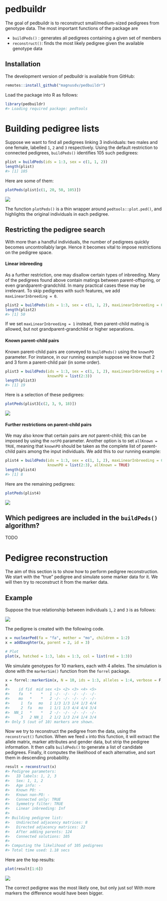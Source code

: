 
<!-- README.md is generated from README.Rmd. Please edit that file -->

# pedbuildr

The goal of pedbuildr is to reconstruct small/medium-sized pedigrees
from genotype data. The most important functions of the package are

  - `buildPeds()` : generates all pedigrees containing a given set of
    members
  - `reconstruct()`: finds the most likely pedigree given the available
    genotype data

## Installation

The development version of pedbuildr is available from GitHub:

``` r
remotes::install_github("magnusdv/pedbuildr")
```

Load the package into R as follows:

``` r
library(pedbuildr)
#> Loading required package: pedtools
```

# Building pedigree lists

Suppose we want to find all pedigrees linking 3 individuals: two males
and one female, labelled `1`, `2` and `3` respectively. Using the
default restriction to connected pedigrees, `buildPeds()` identifies 105
such pedigrees:

``` r
plist = buildPeds(ids = 1:3, sex = c(1, 1, 2))
length(plist)
#> [1] 105
```

Here are some of them:

``` r
plotPeds(plist[c(1, 20, 50, 105)])
```

<img src="man/figures/README-unnamed-chunk-3-1.png" style="display: block; margin: auto;" />

The function `plotPeds()` is a thin wrapper around
`pedtools::plot.ped()`, and highlights the original individuals in each
pedigree.

## Restricting the pedigree search

With more than a handful individuals, the number of pedigrees quickly
becomes uncontrollably large. Hence it becomes vital to impose
restrictions on the pedigree space.

#### Linear inbreeding

As a further restriction, one may disallow certain types of inbreeding.
Many of the pedigrees found above contain matings between
parent-offspring, or even grandparent-grandchild. In many practical
cases these may be irrelevant. To skip pedigrees with such features, we
add `maxLinearInbreeding = 0`.

``` r
plist2 = buildPeds(ids = 1:3, sex = c(1, 1, 2), maxLinearInbreeding = 0)
length(plist2)
#> [1] 50
```

If we set `maxLinearInbreeding = 1` instead, then parent-child mating is
allowed, but not grandparent-grandchild or higher separations.

#### Known parent-child pairs

Known parent-child pairs are conveyed to `buildPeds()` using the
`knownPO` parameter. For instance, in our running example suppose we
know that 2 and 3 form a parent-child pair (in some order).

``` r
plist3 = buildPeds(ids = 1:3, sex = c(1, 1, 2), maxLinearInbreeding = 0, 
                   knownPO = list(2:3))
length(plist3)
#> [1] 19
```

Here is a selection of these pedigrees:

``` r
plotPeds(plist3[c(2, 3, 9, 18)])
```

<img src="man/figures/README-unnamed-chunk-6-1.png" style="display: block; margin: auto;" />

#### Further restrictions on parent-child pairs

We may also know that certain pairs are *not* parent-child; this can be
imposed by using the `notPO` parameter. Another option is to set
`allKnown = TRUE`, meaning that `knownPO` should be taken as the
complete list of parent-child pairs among the input individuals. We add
this to our running example:

``` r
plist4 = buildPeds(ids = 1:3, sex = c(1, 1, 2), maxLinearInbreeding = 0, 
                   knownPO = list(2:3), allKnown = TRUE)
length(plist4)
#> [1] 8
```

Here are the remaining pedigrees:

``` r
plotPeds(plist4)
```

<img src="man/figures/README-unnamed-chunk-8-1.png" style="display: block; margin: auto;" />

## Which pedigrees are included in the `buildPeds()` algorithm?

TODO

# Pedigree reconstruction

The aim of this section is to show how to perform pedigree
reconstruction. We start with the “true” pedigree and simulate some
marker data for it. We will then try to reconstruct it from the marker
data.

## Example

Suppose the true relationship between individuals `1`, `2` and `3` is as
follows:

<img src="man/figures/README-unnamed-chunk-9-1.png" style="display: block; margin: auto;" />

The pedigree is created with the following code.

``` r
x = nuclearPed(fa = "fa", mother = "mo", children = 1:2)
x = addDaughter(x, parent = 2, id = 3)

# Plot
plot(x, hatched = 1:3, labs = 1:3, col = list(red = 1:3))
```

We simulate genotypes for 10 markers, each with 4 alleles. The
simulation is done with the `markerSim()` function from the `forrel`
package.

``` r
x = forrel::markerSim(x, N = 10, ids = 1:3, alleles = 1:4, verbose = F, seed = 123)
x
#>    id fid  mid sex <1> <2> <3> <4> <5>
#>    fa   *    *   1 -/- -/- -/- -/- -/-
#>    mo   *    *   2 -/- -/- -/- -/- -/-
#>     1  fa   mo   1 1/3 1/3 1/4 1/3 4/4
#>     2  fa   mo   1 1/1 1/3 4/4 4/4 3/4
#>  NN_1   *    *   2 -/- -/- -/- -/- -/-
#>     3   2 NN_1   2 1/2 1/3 2/4 1/4 3/4
#> Only 5 (out of 10) markers are shown.
```

Now we try to reconstruct the pedigree from the data, using the
`reconstruct()` function. When we feed `x` into this function, it will
extract the allele matrix, marker attributes and gender data, but strip
the pedigree information. It then calls `buildPeds()` to generate a list
of candidate pedigrees. Finally, it computes the likelihood of each
alternative, and sort them in descending probability.

``` r
result = reconstruct(x)
#> Pedigree parameters:
#>   ID labels: 1, 2, 3
#>   Sex: 1, 1, 2
#>   Age info: -
#>   Known PO: -
#>   Known non-PO: -
#>   Connected only: TRUE
#>   Symmetry filter: TRUE
#>   Linear inbreeding: Inf
#> 
#> Building pedigree list:
#>   Undirected adjacency matrices: 8 
#>   Directed adjacency matrices: 22 
#>   After adding parents: 124 
#>   Connected solutions: 105 
#> 
#> Computing the likelihood of 105 pedigrees
#> Total time used: 1.18 secs
```

Here are the top results:

``` r
plot(result[1:6])
```

<img src="man/figures/README-unnamed-chunk-13-1.png" style="display: block; margin: auto;" />

The correct pedigree was the most likely one, but only just so\! With
more markers the difference would have been bigger.
